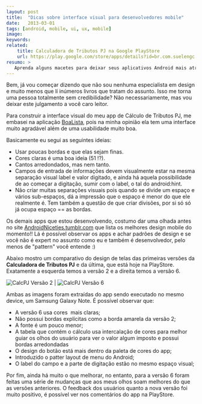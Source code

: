 ```yaml
---
layout: post
title:  "Dicas sobre interface visual para desenvolvedores mobile"
date:   2013-03-01
tags: [android, mobile, ui, ux, mobile]
image: 
keywords:
related:
    title: Calculadora de Tributos PJ na Google PlayStore
    url: https://play.google.com/store/apps/details?id=br.com.suelengc.calctributospj&hl=pt_BR
resumo: >
   Aprenda alguns macetes para deixar seus aplicativos Android mais atraentes em um passe de mágica.
---
```

<p>Bem, já vou começar dizendo que não sou nenhuma especialista em design e muito menos que lí inúmeros livros que tratam do assunto. Isso me torna uma pessoa totalmente sem credibilidade? Não necessariamente, mas vou deixar este julgamento a você caro leitor.</p>
<p>Para construir a interface visual do meu app de Cálculo de Tributos PJ, me embasei na aplicação <a href="https://play.google.com/store/apps/details?id=net.dotlegend.boalista&amp;feature=search_result#?t=W251bGwsMSwyLDEsIm5ldC5kb3RsZWdlbmQuYm9hbGlzdGEiXQ.." target="_blank">BoaLista</a>, pois na minha opinião ela tem uma interface muito agradável além de uma usabilidade muito boa.</p>
<p>Basicamente eu segui as seguintes ideias:</p>
<ul>
<li>Usar poucas bordas e que elas sejam finas.</li>
<li>Cores claras é uma boa ideia (51 !?).</li>
<li>Cantos arredondados, mas nem tanto.</li>
<li>Campos de entrada de informações devem visualmente estar na mesma separação visual label e valor digitado, e ainda há aquela possibilidade de ao começar a digitação, sumir com o label, o tal do android:hint.</li>
<li>Não criar muitas separações visuais pois quando se divide um espaço e vários sub-espaços, dá a impressão que o espaço é menor do que ele realmente é. Tem também a questão de que criar divisões, por si só só já ocupa espaço == as bordas.</li>
</ul>
<p>Os demais apps que estou desenvolvendo, costumo dar uma olhada antes no site <a title="Ir para Android Niceties" href="http://androidniceties.tumblr.com/" target="_blank">AndroidNiceties.tumblr.com</a> que lista os melhores design mobile do momento!! Lá é possível observar os apps e achar padrões de design e se você não é expert no assunto como eu e também é desenvolvedor, pelo menos de "pattern" você entende :)</p>
<p>Abaixo mostro um comparativo do design de telas das primeiras versões da <strong>Calculadora de Tributos PJ</strong> e da última, que está hoje na PlayStore. Exatamente a esquerda temos a versão 2 e a direita temos a versão 6.</p>

![CalcPJ Versão 2]({{site.url}}/assets/img/posts/calc-pj2.png) | ![CalcPJ Versão 6]({{site.url}}/assets/img/posts/calc-pj-new2.png) 

<p>Ambas as imagens foram extraídas do app sendo executado no mesmo device, um Samsung Galaxy Note. É possível observar que:</p>
<ul>
<li>A versão 6 usa cores  mais claras;</li>
<li>Não possui bordas explícitas como a borda amarela da versão 2;</li>
<li>A fonte é um pouco menor;</li>
<li>A tabela que contém o cálculo usa intercalação de cores para melhor guiar os olhos do usuário para ver o valor algum imposto e possui bordas arredondadas</li>
<li>O design do botão está mais dentro da paleta de cores do app;</li>
<li>Introduzido o patter layout de menu do Android;</li>
<li>O label do campo e a parte de digitação estão no mesmo espaço visual;</li>
</ul>
<p>Por fim, ainda há muito o que melhorar, no entanto, para a versão 6 foram feitas uma série de mudanças que aos meus olhos soam melhores do que as versões anteriores. O feedback dos usuários quanto a nova versão foi muito positivo, é possível ver nos comentários do app na PlayStore.</p>
